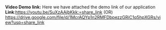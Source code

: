 **Video Demo link:**
Here we have attached the demo link of our application
**Link**:https://youtu.be/SuXzAAjbKkk:=share_link
  (OR)   https://drive.google.com/file/d/1McrAQYp1n2RMFDbpezzGRiC1q5hpXGRs/view?usp=share_link 